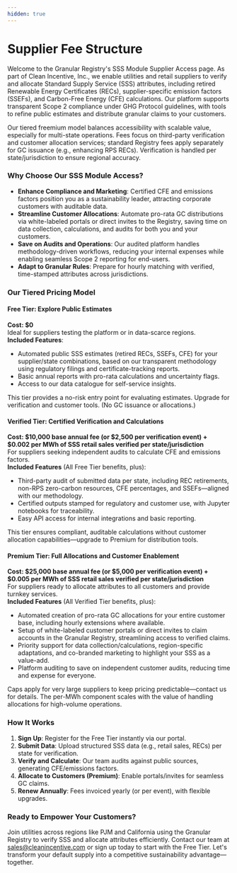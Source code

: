 ```yaml
---
hidden: true
---
```


# Supplier Fee Structure

Welcome to the Granular Registry's SSS Module Supplier Access page. As part of Clean Incentive, Inc., we enable utilities and retail suppliers to verify and allocate Standard Supply Service (SSS) attributes, including retired Renewable Energy Certificates (RECs), supplier-specific emission factors (SSEFs), and Carbon-Free Energy (CFE) calculations. Our platform supports transparent Scope 2 compliance under GHG Protocol guidelines, with tools to refine public estimates and distribute granular claims to your customers.

Our tiered freemium model balances accessibility with scalable value, especially for multi-state operations. Fees focus on third-party verification and customer allocation services; standard Registry fees apply separately for GC issuance (e.g., enhancing RPS RECs). Verification is handled per state/jurisdiction to ensure regional accuracy.

### Why Choose Our SSS Module Access?

* **Enhance Compliance and Marketing**: Certified CFE and emissions factors position you as a sustainability leader, attracting corporate customers with auditable data.
* **Streamline Customer Allocations**: Automate pro-rata GC distributions via white-labeled portals or direct invites to the Registry, saving time on data collection, calculations, and audits for both you and your customers.
* **Save on Audits and Operations**: Our audited platform handles methodology-driven workflows, reducing your internal expenses while enabling seamless Scope 2 reporting for end-users.
* **Adapt to Granular Rules**: Prepare for hourly matching with verified, time-stamped attributes across jurisdictions.

### Our Tiered Pricing Model

#### Free Tier: Explore Public Estimates

**Cost: $0**\
Ideal for suppliers testing the platform or in data-scarce regions.\
**Included Features**:

* Automated public SSS estimates (retired RECs, SSEFs, CFE) for your supplier/state combinations, based on our transparent methodology using regulatory filings and certificate-tracking reports.
* Basic annual reports with pro-rata calculations and uncertainty flags.
* Access to our data catalogue for self-service insights.

This tier provides a no-risk entry point for evaluating estimates. Upgrade for verification and customer tools. (No GC issuance or allocations.)

#### Verified Tier: Certified Verification and Calculations

**Cost: $10,000 base annual fee (or $2,500 per verification event) + $0.002 per MWh of SSS retail sales verified per state/jurisdiction**\
For suppliers seeking independent audits to calculate CFE and emissions factors.\
**Included Features** (All Free Tier benefits, plus):

* Third-party audit of submitted data per state, including REC retirements, non-RPS zero-carbon resources, CFE percentages, and SSEFs—aligned with our methodology.
* Certified outputs stamped for regulatory and customer use, with Jupyter notebooks for traceability.
* Easy API access for internal integrations and basic reporting.

This tier ensures compliant, auditable calculations without customer allocation capabilities—upgrade to Premium for distribution tools.

#### Premium Tier: Full Allocations and Customer Enablement

**Cost: $25,000 base annual fee (or $5,000 per verification event) + $0.005 per MWh of SSS retail sales verified per state/jurisdiction**\
For suppliers ready to allocate attributes to all customers and provide turnkey services.\
**Included Features** (All Verified Tier benefits, plus):

* Automated creation of pro-rata GC allocations for your entire customer base, including hourly extensions where available.
* Setup of white-labeled customer portals or direct invites to claim accounts in the Granular Registry, streamlining access to verified claims.
* Priority support for data collection/calculations, region-specific adaptations, and co-branded marketing to highlight your SSS as a value-add.
* Platform auditing to save on independent customer audits, reducing time and expense for everyone.

Caps apply for very large suppliers to keep pricing predictable—contact us for details. The per-MWh component scales with the value of handling allocations for high-volume operations.

### How It Works

1. **Sign Up**: Register for the Free Tier instantly via our portal.
2. **Submit Data**: Upload structured SSS data (e.g., retail sales, RECs) per state for verification.
3. **Verify and Calculate**: Our team audits against public sources, generating CFE/emissions factors.
4. **Allocate to Customers (Premium)**: Enable portals/invites for seamless GC claims.
5. **Renew Annually**: Fees invoiced yearly (or per event), with flexible upgrades.

### Ready to Empower Your Customers?

Join utilities across regions like PJM and California using the Granular Registry to verify SSS and allocate attributes efficiently. Contact our team at [sales@cleanincentive.com](mailto:sales@cleanincentive.com) or sign up today to start with the Free Tier. Let's transform your default supply into a competitive sustainability advantage—together.
